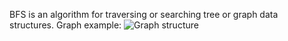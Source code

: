 BFS is an algorithm for traversing or searching tree or graph data structures.
Graph example:
![Graph structure](https://github.com/DmitriyVorobey/algorithms/blob/master/graph/BreadthFirstSearch/graph-depth-first-search-csharp-dotnetcore.png)
